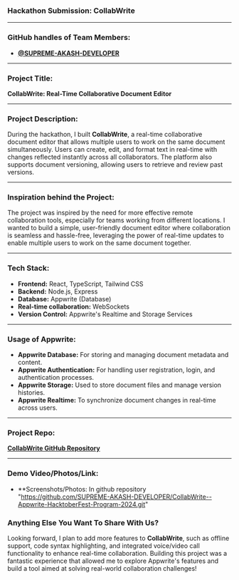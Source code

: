### Hackathon Submission: **CollabWrite**

---

### GitHub handles of Team Members:
- **[@SUPREME-AKASH-DEVELOPER](https://github.com/SUPREME-AKASH-DEVELOPER)**

---

### Project Title:
**CollabWrite: Real-Time Collaborative Document Editor**

---

### Project Description:
During the hackathon, I built **CollabWrite**, a real-time collaborative document editor that allows multiple users to work on the same document simultaneously. Users can create, edit, and format text in real-time with changes reflected instantly across all collaborators. The platform also supports document versioning, allowing users to retrieve and review past versions.

---

### Inspiration behind the Project:
The project was inspired by the need for more effective remote collaboration tools, especially for teams working from different locations. I wanted to build a simple, user-friendly document editor where collaboration is seamless and hassle-free, leveraging the power of real-time updates to enable multiple users to work on the same document together.

---

### Tech Stack:
- **Frontend:** React, TypeScript, Tailwind CSS
- **Backend:** Node.js, Express
- **Database:** Appwrite (Database)
- **Real-time collaboration:** WebSockets
- **Version Control:** Appwrite's Realtime and Storage Services

---

### Usage of Appwrite:
- **Appwrite Database:** For storing and managing document metadata and content.
- **Appwrite Authentication:** For handling user registration, login, and authentication processes.
- **Appwrite Storage:** Used to store document files and manage version histories.
- **Appwrite Realtime:** To synchronize document changes in real-time across users.

---

### Project Repo:
[**CollabWrite GitHub Repository**](https://github.com/SUPREME-AKASH-DEVELOPER/CollabWrite--Appwrite-HacktoberFest-Program-2024)

---

### Demo Video/Photos/Link:
- **Screenshots/Photos: In github repository "https://github.com/SUPREME-AKASH-DEVELOPER/CollabWrite--Appwrite-HacktoberFest-Program-2024.git"


### Anything Else You Want To Share With Us?
Looking forward, I plan to add more features to **CollabWrite**, such as offline support, code syntax highlighting, and integrated voice/video call functionality to enhance real-time collaboration. Building this project was a fantastic experience that allowed me to explore Appwrite's features and build a tool aimed at solving real-world collaboration challenges!

